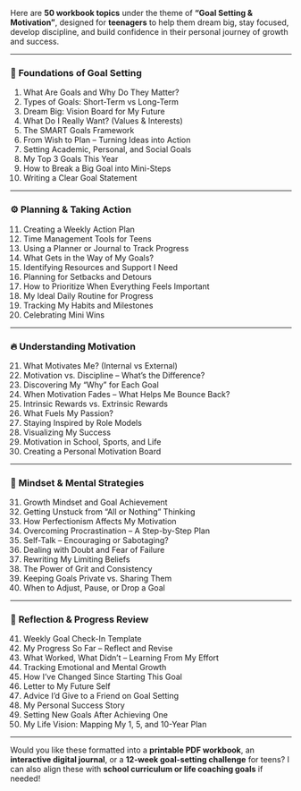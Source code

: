 Here are **50 workbook topics** under the theme of **“Goal Setting & Motivation”**, designed for **teenagers** to help them dream big, stay focused, develop discipline, and build confidence in their personal journey of growth and success.

---

### 🎯 **Foundations of Goal Setting**
1. What Are Goals and Why Do They Matter?  
2. Types of Goals: Short-Term vs Long-Term  
3. Dream Big: Vision Board for My Future  
4. What Do I Really Want? (Values & Interests)  
5. The SMART Goals Framework  
6. From Wish to Plan – Turning Ideas into Action  
7. Setting Academic, Personal, and Social Goals  
8. My Top 3 Goals This Year  
9. How to Break a Big Goal into Mini-Steps  
10. Writing a Clear Goal Statement  

---

### ⚙️ **Planning & Taking Action**
11. Creating a Weekly Action Plan  
12. Time Management Tools for Teens  
13. Using a Planner or Journal to Track Progress  
14. What Gets in the Way of My Goals?  
15. Identifying Resources and Support I Need  
16. Planning for Setbacks and Detours  
17. How to Prioritize When Everything Feels Important  
18. My Ideal Daily Routine for Progress  
19. Tracking My Habits and Milestones  
20. Celebrating Mini Wins  

---

### 🔥 **Understanding Motivation**
21. What Motivates Me? (Internal vs External)  
22. Motivation vs. Discipline – What’s the Difference?  
23. Discovering My “Why” for Each Goal  
24. When Motivation Fades – What Helps Me Bounce Back?  
25. Intrinsic Rewards vs. Extrinsic Rewards  
26. What Fuels My Passion?  
27. Staying Inspired by Role Models  
28. Visualizing My Success  
29. Motivation in School, Sports, and Life  
30. Creating a Personal Motivation Board  

---

### 🧠 **Mindset & Mental Strategies**
31. Growth Mindset and Goal Achievement  
32. Getting Unstuck from “All or Nothing” Thinking  
33. How Perfectionism Affects My Motivation  
34. Overcoming Procrastination – A Step-by-Step Plan  
35. Self-Talk – Encouraging or Sabotaging?  
36. Dealing with Doubt and Fear of Failure  
37. Rewriting My Limiting Beliefs  
38. The Power of Grit and Consistency  
39. Keeping Goals Private vs. Sharing Them  
40. When to Adjust, Pause, or Drop a Goal  

---

### 🚀 **Reflection & Progress Review**
41. Weekly Goal Check-In Template  
42. My Progress So Far – Reflect and Revise  
43. What Worked, What Didn’t – Learning From My Effort  
44. Tracking Emotional and Mental Growth  
45. How I’ve Changed Since Starting This Goal  
46. Letter to My Future Self  
47. Advice I’d Give to a Friend on Goal Setting  
48. My Personal Success Story  
49. Setting New Goals After Achieving One  
50. My Life Vision: Mapping My 1, 5, and 10-Year Plan  

---

Would you like these formatted into a **printable PDF workbook**, an **interactive digital journal**, or a **12-week goal-setting challenge** for teens? I can also align these with **school curriculum or life coaching goals** if needed!